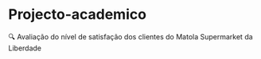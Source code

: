 # Projecto-academico
🔍  Avaliação do nível de satisfação dos clientes do Matola Supermarket da Liberdade
